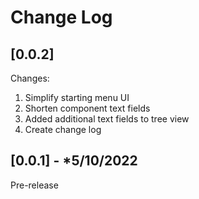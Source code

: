 # Change Log

## [0.0.2]

Changes: <br />

1. Simplify starting menu UI
2. Shorten component text fields
3. Added additional text fields to tree view
4. Create change log

## [0.0.1] - \*5/10/2022

Pre-release

